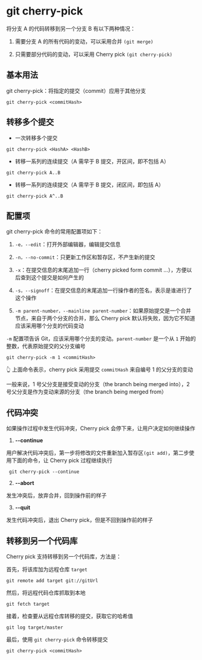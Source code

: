 # git cherry-pick

将分支 A 的代码转移到另一个分支 B 有以下两种情况：

1. 需要分支 A 的所有代码的变动，可以采用合并 `(git merge)`

2. 只需要部分代码的变动，可以采用 Cherry pick `(git cherry-pick)`

## 基本用法

git cherry-pick：将指定的提交（commit）应用于其他分支

```shell
git cherry-pick <commitHash>
```

## 转移多个提交

- 一次转移多个提交

```shell
git cherry-pick <HashA> <HashB>
```

- 转移一系列的连续提交（A 需早于 B 提交，开区间，即不包括 A）

```shell
git cherry-pick A..B
```

- 转移一系列的连续提交（A 需早于 B 提交，闭区间，即包括 A）

```shell
git cherry-pick A^..B
```

## 配置项

git cherry-pick 命令的常用配置项如下：

1. `-e，--edit`：打开外部编辑器，编辑提交信息

2. `-n，--no-commit`：只更新工作区和暂存区，不产生新的提交

3. `-x`：在提交信息的末尾追加一行（cherry picked form commit ...），方便以后查到这个提交是如何产生的

4. `-s，--signoff`：在提交信息的末尾追加一行操作者的签名，表示是谁进行了这个操作

5. `-m parent-number，--mainline parent-number`：如果原始提交是一个合并节点，来自于两个分支的合并，那么 Cherry pick 默认将失败，因为它不知道应该采用哪个分支的代码变动

`-m` 配置项告诉 Git，应该采用哪个分支的变动。`parent-number` 是一个从 `1` 开始的整数，代表原始提交的父分支编号

```shell
git cherry-pick -m 1 <commitHash>
```

👆 上面命令表示，cherry pick 采用提交 `commitHash` 来自编号 1 的父分支的变动

一般来说，1 号父分支是接受变动的分支（the branch being merged into），2 号父分支是作为变动来源的分支（the branch being merged from）

## 代码冲突

如果操作过程中发生代码冲突，Cherry pick 会停下来，让用户决定如何继续操作

1. **--continue**

用户解决代码冲突后，第一步将修改的文件重新加入暂存区`(git add)`，第二步使用下面的命令，让 Cherry pick 过程继续执行

```shell
 git cherry-pick --continue
```

2. **--abort**

发生冲突后，放弃合并，回到操作前的样子

3. **--quit**

发生代码冲突后，退出 Cherry pick，但是不回到操作前的样子

## 转移到另一个代码库

Cherry pick 支持转移到另一个代码库，方法是：

首先，将该库加为远程仓库 `target`

```shell
git remote add target git://gitUrl
```

然后，将远程代码仓库抓取到本地

```shell
git fetch target
```

接着，检查要从远程仓库转移的提交，获取它的哈希值

```shell
git log target/master
```

最后，使用 `git cherry-pick` 命令转移提交

```shell
git cherry-pick <commitHash>
```
